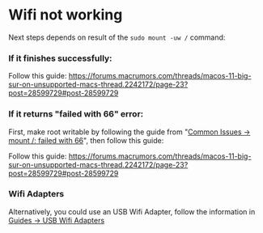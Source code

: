 # Wifi not working

Next steps depends on result of the `sudo mount -uw /` command:

### If it finishes successfully:

Follow this guide: https://forums.macrumors.com/threads/macos-11-big-sur-on-unsupported-macs-thread.2242172/page-23?post=28599729#post-28599729

### If it returns "failed with 66" error:

First, make root writable by following the guide from "[Common Issues -> mount /: failed with 66](common_issues/mount_failed_with_66.md)", then follow this guide:

Follow this guide: https://forums.macrumors.com/threads/macos-11-big-sur-on-unsupported-macs-thread.2242172/page-23?post=28599729#post-28599729

### Wifi Adapters

Alternatively, you could use an USB Wifi Adapter, follow the information in [Guides -> USB Wifi Adapters](guides/usb_wifi.md)
